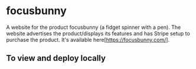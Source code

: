# focusbunny
A website for the product focusbunny (a fidget spinner with a pen). The website advertises the product/displays its features and has Stripe setup to purchase the product. It's available here[https://focusbunny.com/].

## To view and deploy locally


